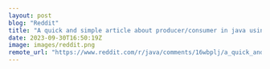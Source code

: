 ```yaml
---
layout: post
blog: "Reddit"
title: "A quick and simple article about producer/consumer in java using wait/notify/notifyall"
date: 2023-09-30T16:50:19Z
image: images/reddit.png
remote_url: "https://www.reddit.com/r/java/comments/16wbplj/a_quick_and_simple_article_about_producerconsumer/"
---
```

